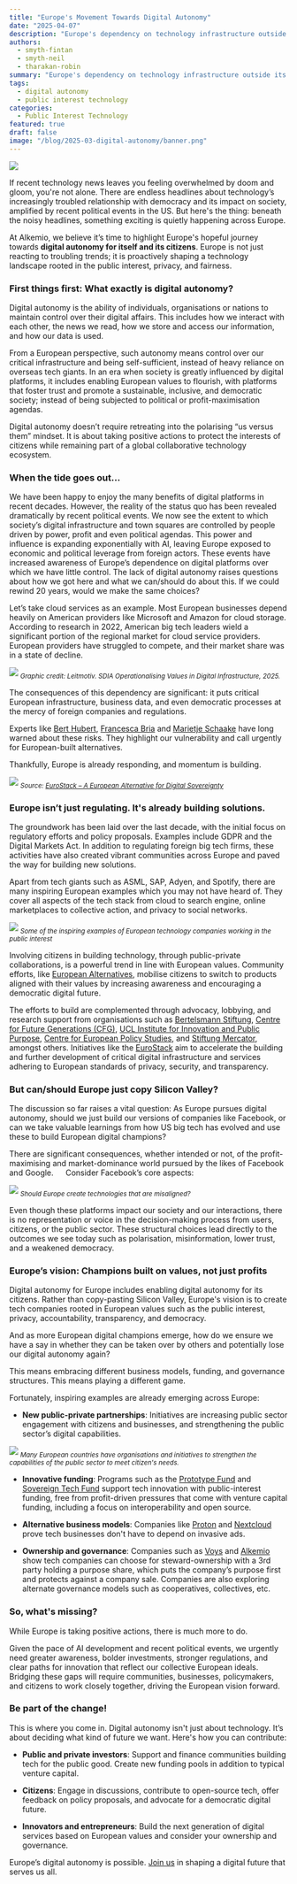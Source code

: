 ```yaml
---
title: "Europe's Movement Towards Digital Autonomy"
date: "2025-04-07"
description: "Europe's dependency on technology infrastructure outside its borders has been a persistent concern. The recent political climate in the US has excerbated these worries and prompted innovators to build alternatives and for policymakers to actively support a conducive environment."
authors:
  - smyth-fintan
  - smyth-neil
  - tharakan-robin
summary: "Europe's dependency on technology infrastructure outside its borders has been a persistent concern. The recent political climate in the US has excerbated these worries and prompted innovators to build alternatives and for policymakers to actively support a conducive environment."
tags:
  - digital autonomy
  - public interest technology
categories:
  - Public Interest Technology
featured: true
draft: false
image: "/blog/2025-03-digital-autonomy/banner.png"
---
```


![](/blog/2025-03-digital-autonomy/banner.png)

If recent technology news leaves you feeling overwhelmed by doom and gloom, you're not alone. There are endless headlines about technology’s increasingly troubled relationship with democracy and its impact on society, amplified by recent political events in the US. But here's the thing: beneath the noisy headlines, something exciting is quietly happening across Europe. 

At Alkemio, we believe it’s time to highlight Europe's hopeful journey towards **digital autonomy for itself and its citizens**. Europe is not just reacting to troubling trends; it is proactively shaping a technology landscape rooted in the public interest, privacy, and fairness. 

### First things first: What exactly is digital autonomy? 

Digital autonomy is the ability of individuals, organisations or nations to maintain control over their digital affairs. This includes how we interact with each other, the news we read, how we store and access our information, and how our data is used. 

From a European perspective, such autonomy means control over our critical infrastructure and being self-sufficient, instead of heavy reliance on overseas tech giants. In an era when society is greatly influenced by digital platforms, it includes enabling European values to flourish, with platforms that foster trust and promote a sustainable, inclusive, and democratic society; instead of being subjected to political or profit-maximisation agendas.  

Digital autonomy doesn’t require retreating into the polarising “us versus them” mindset. It is about taking positive actions to protect the interests of citizens while remaining part of a global collaborative technology ecosystem. 

### When the tide goes out... 

We have been happy to enjoy the many benefits of digital platforms in recent decades. However, the reality of the status quo has been revealed dramatically by recent political events. We now see the extent to which society’s digital infrastructure and town squares are controlled by people driven by power, profit and even political agendas.  This power and influence is expanding exponentially with AI, leaving Europe exposed to economic and political leverage from foreign actors. These events have increased awareness of Europe’s dependence on digital platforms over which we have little control. The lack of digital autonomy raises questions about how we got here and what we can/should do about this. If we could rewind 20 years, would we make the same choices?  

Let’s take cloud services as an example. Most European businesses depend heavily on American providers like Microsoft and Amazon for cloud storage. According to research in 2022, American big tech leaders wield a significant portion of the regional market for cloud service providers. European providers have struggled to compete, and their market share was in a state of decline. 

![](/blog/2025-03-digital-autonomy/cloud-graph.jpg)
<sub>*Graphic credit: Leitmotiv. SDIA Operationalising Values in Digital Infrastructure, 2025.*</sub>

The consequences of this dependency are significant: it puts critical European infrastructure, business data, and even democratic processes at the mercy of foreign companies and regulations. 

Experts like [Bert Hubert](https://berthub.eu/), [Francesca Bria](https://www.francescabria.com/) and [Marietje Schaake](https://en.wikipedia.org/wiki/Marietje_Schaake) have long warned about these risks. They highlight our vulnerability and call urgently for European-built alternatives. 

Thankfully, Europe is already responding, and momentum is building. 

![](/blog/2025-03-digital-autonomy/quote-1.png)
<sub>*Source: [EuroStack – A European Alternative for Digital Sovereignty](https://www.bertelsmann-stiftung.de/en/our-projects/reframetech-algorithmen-fuers-gemeinwohl/project-news/eurostack-a-european-alternative-for-digital-sovereignty)*</sub>

### Europe isn’t just regulating. It's already building solutions. 

The groundwork has been laid over the last decade, with the initial focus on regulatory efforts and policy proposals. Examples include GDPR and the Digital Markets Act. In addition to regulating foreign big tech firms, these activities have also created vibrant communities across Europe and paved the way for building new solutions.  

Apart from tech giants such as ASML, SAP, Adyen, and Spotify, there are many inspiring European examples which you may not have heard of. They cover all aspects of the tech stack from cloud to search engine, online marketplaces to collective action, and privacy to social networks. 

![](/blog/2025-03-digital-autonomy/tech-companies.png)
<sub>*Some of the inspiring examples of European technology companies working in the public interest*</sub>

Involving citizens in building technology, through public-private collaborations, is a powerful trend in line with European values. Community efforts, like [European Alternatives](https://european-alternatives.eu/), mobilise citizens to switch to products aligned with their values by increasing awareness and encouraging a democratic digital future. 

The efforts to build are complemented through advocacy, lobbying, and research support from organisations such as [Bertelsmann Stiftung](https://www.bertelsmann-stiftung.de/en/home), [Centre for Future Generations (CFG)](https://cfg.eu/), [UCL Institute for Innovation and Public Purpose](https://www.ucl.ac.uk/bartlett/public-purpose), [Centre for European Policy Studies](https://www.ceps.eu/), and [Stiftung Mercator](https://www.stiftung-mercator.de/en/), amongst others. Initiatives like the [EuroStack](https://www.euro-stack.info/) aim to accelerate the building and further development of critical digital infrastructure and services adhering to European standards of privacy, security, and transparency.  

### But can/should Europe just copy Silicon Valley?  

The discussion so far raises a vital question: As Europe pursues digital autonomy, should we just build our versions of companies like Facebook, or can we take valuable learnings from how US big tech has evolved and use these to build European digital champions? 

There are significant consequences, whether intended or not, of the profit-maximising and market-dominance world pursued by the likes of Facebook and Google. 
 
Consider Facebook’s core aspects: 

![](/blog/2025-03-digital-autonomy/facebook-aspects.png)
<sub>*Should Europe create technologies that are misaligned?*</sub>

Even though these platforms impact our society and our interactions, there is no representation or voice in the decision-making process from users, citizens, or the public sector. These structural choices lead directly to the outcomes we see today such as polarisation, misinformation, lower trust, and a weakened democracy.  

### Europe’s vision: Champions built on values, not just profits 

Digital autonomy for Europe includes enabling digital autonomy for its citizens.  Rather than copy-pasting Silicon Valley, Europe's vision is to create tech companies rooted in European values such as the public interest, privacy, accountability, transparency, and democracy. 

And as more European digital champions emerge, how do we ensure we have a say in whether they can be taken over by others and potentially lose our digital autonomy again? 

This means embracing different business models, funding, and governance structures. This means playing a different game. 

Fortunately, inspiring examples are already emerging across Europe: 

+ **New public-private partnerships**: Initiatives are increasing public sector engagement with citizens and businesses, and strengthening the public sector’s digital capabilities. 

![](/blog/2025-03-digital-autonomy/gov-tech_examples.png)
<sub>*Many European countries have organisations and initiatives to strengthen the capabilities of the public sector to meet citizen's needs.*</sub>

+ **Innovative funding**: Programs such as the [Prototype Fund](https://prototypefund.de/en/) and [Sovereign Tech Fund](https://www.sovereign.tech/programs/fund) support tech innovation with public-interest funding, free from profit-driven pressures that come with venture capital funding, including a focus on interoperability and open source. 

+ **Alternative business models**: Companies like [Proton](https://proton.me/) and [Nextcloud](https://nextcloud.com/) prove tech businesses don't have to depend on invasive ads.    

+ **Ownership and governance**: Companies such as [Voys](https://www.voys.co) and [Alkemio](https://welcome.alkem.io/) show tech companies can choose for steward-ownership with a 3rd party holding a purpose share, which puts the company’s purpose first and protects against a company sale. Companies are also exploring alternate governance models such as cooperatives, collectives, etc. 

### So, what's missing? 

While Europe is taking positive actions, there is much more to do. 

Given the pace of AI development and recent political events, we urgently need greater awareness, bolder investments, stronger regulations, and clear paths for innovation that reflect our collective European ideals. Bridging these gaps will require communities, businesses, policymakers, and citizens to work closely together, driving the European vision forward. 

### Be part of the change! 

This is where you come in. Digital autonomy isn't just about technology. It’s about deciding what kind of future we want. Here's how you can contribute: 

+ **Public and private investors**: Support and finance communities building tech for the public good. Create new funding pools in addition to typical venture capital.

+ **Citizens**: Engage in discussions, contribute to open-source tech, offer feedback on policy proposals, and advocate for a democratic digital future. 

+ **Innovators and entrepreneurs**: Build the next generation of digital services based on European values and consider your ownership and governance.

Europe’s digital autonomy is possible.  [Join us](https://welcome.alkem.io/contact/) in shaping a digital future that serves us all.
